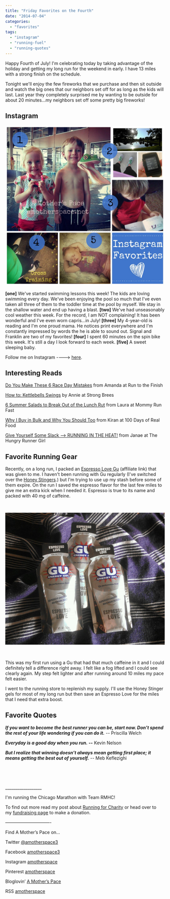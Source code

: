 ```yaml
---
title: "Friday Favorites on the Fourth"
date: "2014-07-04"
categories: 
  - "favorites"
tags: 
  - "instagram"
  - "running-fuel"
  - "running-quotes"
---
```


Happy Fourth of July! I'm celebrating today by taking advantage of the holiday and getting my long run for the weekend in early. I have 13 miles with a strong finish on the schedule.

Tonight we'll enjoy the few fireworks that we purchase and then sit outside and watch the big ones that our neighbors set off for as long as the kids will last. Last year they completely surprised me by wanting to be outside for about 20 minutes...my neighbors set off some pretty big fireworks!

## Instagram

![Instagram Favorites | amotherspace.net](images/InstagramJuly4-1024x1024.jpg)

**\[one\]** We've started swimming lessons this week! The kids are loving swimming every day. We've been enjoying the pool so much that I've even taken all three of them to the toddler time at the pool by myself. We stay in the shallow water and end up having a blast. **\[two\]** We've had unseasonably cool weather this week. For the record, I am NOT complaining! It has been wonderful and I've even worn capris...in July! **\[three\]** My 4-year-old is reading and I'm one proud mama. He notices print everywhere and I'm constantly impressed by words the he is able to sound out. Signal and Franklin are two of my favorites! **\[four\]** I spent 60 minutes on the spin bike this week. It's still a day I look forward to each week. **\[five\]** A sweet sleeping baby.

Follow me on Instagram ----> [here](http://instagram.com/amotherspace).

## Interesting Reads

[Do You Make These 6 Race Day Mistakes](http://www.runtothefinish.com/2014/06/do-you-make-these-6-race-day-mistakes.html?utm_content=bufferb61d1&utm_medium=social&utm_source=twitter.com&utm_campaign=buffer) from Amanda at Run to the Finish

[How to: Kettlebells Swings](http://www.anniebrees.com/2014/06/how-to-kettlebell-swings.html?utm_content=buffer5c8c2&utm_medium=social&utm_source=twitter.com&utm_campaign=buffer) by Annie at Strong Brees

[6 Summer Salads to Break Out of the Lunch Rut](http://www.mommyrunfast.com/6-summer-salads-to-break-out-of-the-lunch-rut/?utm_content=buffer5034e&utm_medium=social&utm_source=twitter.com&utm_campaign=buffer) from Laura at Mommy Run Fast

[Why I Buy in Bulk and Why You Should Too](http://www.100daysofrealfood.com/2014/07/02/buy-in-bulk/?utm_content=buffer926d0&utm_medium=social&utm_source=twitter.com&utm_campaign=buffer) from Kiran at 100 Days of Real Food

[Give Yourself Some Slack --> RUNNING IN THE HEAT!](http://www.hungryrunnergirl.com/2014/07/give-yourself-some-slack-running-in-the-heat.html?utm_content=buffercd6b2&utm_medium=social&utm_source=twitter.com&utm_campaign=buffer) from Janae at The Hungry Runner Girl

## Favorite Running Gear

Recently, on a long run, I packed an [Espresso Love Gu](http://amzn.to/1mlGSK4) (affiliate link) that was given to me. I haven't been running with Gu regularly (I've switched over the [Honey Stingers](http://amzn.to/1xiAndx).) but I'm trying to use up my stash before some of them expire. On the run I saved the espresso flavor for the last few miles to give me an extra kick when I needed it. Espresso is true to its name and packed with 40 mg of caffeine.

 

![Espresso Love Gu | amotherspace.net](images/IMAG6588-1-1024x845.jpg)

 

This was my first run using a Gu that had that much caffeine in it and I could definitely tell a difference right away. I felt like a fog lifted and I could see clearly again. My step felt lighter and after running around 10 miles my pace felt easier.

I went to the running store to replenish my supply. I'll use the Honey Stinger gels for most of my long run but then save an Espresso Love for the miles that I need that extra boost.

## Favorite Quotes

_**If you want to become the best runner you can be, start now. Don’t spend the rest of your life wondering if you can do it.**_ -- Priscilla Welch

**_Everyday is a good day when you run._ --** Kevin Nelson

_**But I realize that winning doesn’t always mean getting first place; it means getting the best out of yourself.**_ -- Meb Keflezighi

 

 

\_\_\_\_\_\_\_\_\_\_\_\_\_\_\_\_\_\_

I'm running the Chicago Marathon with Team RMHC!

To find out more read my post about [Running for Charity](http://amotherspace.net/2014/06/the-chicago-marathon-running-for-charity/) or head over to my [fundraising page](http://www.kintera.org/faf/donorReg/donorPledge.asp?ievent=1097960&supId=399266070) to make a donation.

——————————-

Find A Mother’s Pace on…

Twitter [@amotherspace3](https://twitter.com/amotherspace3)

Facebook [amotherspace3](http://facebook.com/amotherspace3)

Instagram [amotherspace](http://instagram.com/amotherspace)

Pinterest [amotherspace](http://pinterest.com/amotherspace/)

Bloglovin’ [A Mother’s Pace](http://www.bloglovin.com/en/blog/6680087)

RSS [amotherspace](http://feeds.feedburner.com/amotherspace)
